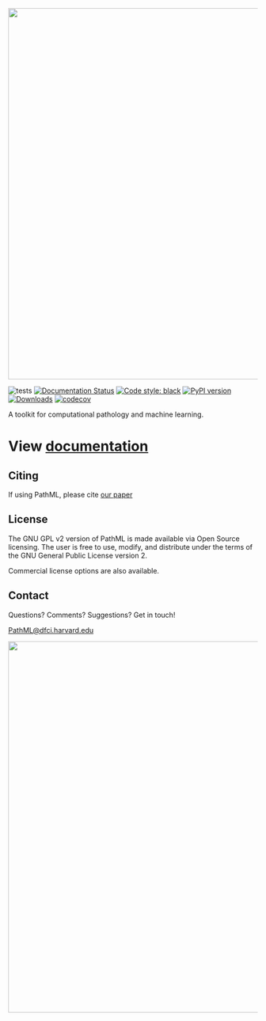 <img src="https://raw.githubusercontent.com/Dana-Farber-AIOS/pathml/master/docs/source/_static/images/overview.png" width="750">

![tests](https://github.com/Dana-Farber-AIOS/pathml/actions/workflows/tests-conda.yml/badge.svg)
[![Documentation Status](https://readthedocs.org/projects/pathml/badge/?version=latest)](https://pathml.readthedocs.io/en/latest/?badge=latest)
[![Code style: black](https://img.shields.io/badge/code%20style-black-000000.svg)](https://github.com/psf/black)
[![PyPI version](https://img.shields.io/pypi/v/pathml)](https://pypi.org/project/pathml/)
[![Downloads](https://pepy.tech/badge/pathml)](https://pepy.tech/project/pathml)
[![codecov](https://codecov.io/github/Dana-Farber-AIOS/pathml/branch/master/graph/badge.svg?token=UHSQPTM28Y)](https://codecov.io/github/Dana-Farber-AIOS/pathml)

A toolkit for computational pathology and machine learning.

# **View [documentation](https://pathml.readthedocs.io/en/latest/)**

## **Citing**

If using PathML, please cite [our paper](https://www.biorxiv.org/content/10.1101/2021.10.21.465212)

## **License**

The GNU GPL v2 version of PathML is made available via Open Source licensing.
The user is free to use, modify, and distribute under the terms of the GNU General Public License version 2.

Commercial license options are also available.

## **Contact**

Questions? Comments? Suggestions? Get in touch!

[PathML@dfci.harvard.edu](mailto:PathML@dfci.harvard.edu)

<img src="https://raw.githubusercontent.com/Dana-Farber-AIOS/pathml/master/docs/source/_static/images/dfci_cornell_joint_logos.png" width="750"> 
